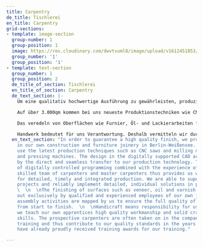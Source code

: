 ```yaml
---
title: Carpentry
de_title: Tischlerei
en_title: Carpentry
grid-sections:
- template: image-section
  group-number: 1
  group-position: 1
  image: https://res.cloudinary.com/dwvtvuml8/image/upload/v1612451853/Studio_Project_jdxmgn.jpg
  group_number: '1'
  group_position: '1'
- template: text-section
  group_number: 1
  group_position: 2
  de_title_of_section: Tischlerei
  en_title_of_section: Carpentry
  de_text_section: |-
    Um eine qualitativ hochwertige Ausführung zu gewährleisten, produzieren wir ausschließlich in unserer eigenen Bau- und Möbeltischlerei in Berlin-Weißensee.

    Auf über 3.000qm kommen bei uns neueste Produktionstechniken wie CNC-Säge und -Fräse, Furnier- und Pressmaschinen zum Einsatz. Auf die Konstruktion im digital gestützten CAD-Bereich folgt die direkte und nahtlose Übergabe an unsere Produktionstechnik. Die Genauigkeit der digital gesteuerten Programmierung in Verbindung mit der Erfahrung unseres hochqualifizierten Teams aus Tischlern und Tischlermeistern bietet uns somit ideale Voraussetzungen für eine detaillierte, zeitnahe und ganzheitliche Fertigung. Wir sind in der Lage große Projekte zu betreuen und detailreiche, individuelle Lösungen in der Fertigung zuverlässig umzusetzen.

    Das veredeln von Oberflächen wie Furnier, Öl- und Lackierarbeiten führen wir ausschließlich mit qualifizierten und erfahrenen Mitarbeitern unserer eigenen Tischlerei durch. Sämtliche Montagetätigkeiten werden durch uns abgebildet, um von Anfang bis zum Ende die volle Qualität unserer Leistung zu gewährleisten.

    Handwerk bedeutet für uns Verantwortung. Deshalb vermitteln wir durch unsern eigenen Auszubildenden eine qualitativ hochwertige Ausführung und fundierte, handwerkliche Fertigkeiten. Die angehenden Tischler*innen werden nach Ihrer Ausbildung häufig in den Betrieb übernommen und tragen dadurch zu unserem Qualitätsanspruch in den kommenden Jahren bei. Für unsere Ausbildung konnten wir bereits stolz Ausbildungspreise entgegen nehmen.
  en_text_section: "In order to guarantee a high quality finish, we produce exclusively
    in our own construction and furniture joinery in Berlin-Weißensee.   \n  \nWe
    use the latest production techniques such as CNC saws and milling machines, veneer
    and pressing machines. The design in the digitally supported CAD area is followed
    by the direct and seamless transfer to our production technology. The accuracy
    of digitally controlled programming combined with the experience of our highly
    skilled team of carpenters and master carpenters thus provides us with ideal conditions
    for detailed, timely and integrated production. We are able to supervise large
    projects and reliably implement detailed, individual solutions in production.
    \  \n  \nThe finishing of surfaces such as veneer, oil and varnish work is carried
    out exclusively by qualified and experienced employees of our own joinery. All
    assembly activities are mapped by us to ensure the full quality of our performance
    from start to finish.  \n  \nHandicraft means responsibility for us. That's why
    we teach our own apprentices high quality workmanship and solid craftsmanship
    skills. The prospective carpenters are often taken on in the company after their
    training and thus contribute to our quality standards in the years to come. We
    have already proudly received training awards for our training."

---
```

